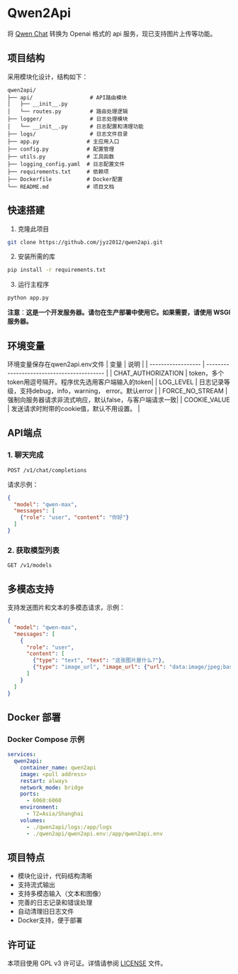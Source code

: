 # Qwen2Api

将 [Qwen Chat](https://chat.qwen.ai/) 转换为 Openai 格式的 api 服务，现已支持图片上传等功能。

## 项目结构

采用模块化设计，结构如下：

```
qwen2api/
├── api/                  # API路由模块
│   ├── __init__.py
│   └── routes.py         # 路由处理逻辑
├── logger/               # 日志处理模块
│   └── __init__.py       # 日志配置和清理功能
├── logs/                 # 日志文件目录
├── app.py               # 主应用入口
├── config.py            # 配置管理
├── utils.py             # 工具函数
├── logging_config.yaml  # 日志配置文件
├── requirements.txt     # 依赖项
├── Dockerfile           # Docker配置
└── README.md            # 项目文档
```

## 快速搭建

1. 克隆此项目

```bash
git clone https://github.com/jyz2012/qwen2api.git
```

2. 安装所需的库

```bash
pip install -r requirements.txt
```

3. 运行主程序

```bash
python app.py
```

**注意**：**这是一个开发服务器。请勿在生产部署中使用它。如果需要，请使用 WSGI 服务器。**

## 环境变量
环境变量保存在qwen2api.env文件
| 变量                 | 说明                                         |
| ------------------ | ------------------------------------------ |
| CHAT_AUTHORIZATION | token，多个token用逗号隔开。程序优先选用客户端输入的token|
| LOG_LEVEL          | 日志记录等级，支持debug，info，warning， error。默认error |
| FORCE_NO_STREAM    | 强制向服务器请求非流式响应，默认false，与客户端请求一致|
| COOKIE_VALUE       | 发送请求时附带的cookie值，默认不用设置。 |

## API端点

### 1. 聊天完成

```
POST /v1/chat/completions
```

请求示例：

```json
{
  "model": "qwen-max",
  "messages": [
    {"role": "user", "content": "你好"}
  ]
}
```

### 2. 获取模型列表

```
GET /v1/models
```

## 多模态支持

支持发送图片和文本的多模态请求，示例：

```json
{
  "model": "qwen-max",
  "messages": [
    {
      "role": "user",
      "content": [
        {"type": "text", "text": "这张图片是什么?"},
        {"type": "image_url", "image_url": {"url": "data:image/jpeg;base64,/9j/4AAQ..."}}
      ]
    }
  ]
}
```

## Docker 部署

### Docker Compose 示例

```yaml
services:
  qwen2api:
    container_name: qwen2api
    image: <pull address>
    restart: always
    network_mode: bridge
    ports:
      - 6060:6060
    environment:
      - TZ=Asia/Shanghai
    volumes:
      - ./qwen2api/logs:/app/logs
      - ./qwen2api/qwen2api.env:/app/qwen2api.env
```

## 项目特点

- 模块化设计，代码结构清晰
- 支持流式输出
- 支持多模态输入（文本和图像）
- 完善的日志记录和错误处理
- 自动清理旧日志文件
- Docker支持，便于部署

## 许可证

本项目使用 GPL v3 许可证。详情请参阅 [LICENSE](./License) 文件。
